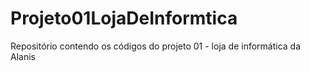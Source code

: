 # Projeto01LojaDeInformtica
Repositório contendo os códigos do projeto 01 - loja de informática da Alanis
